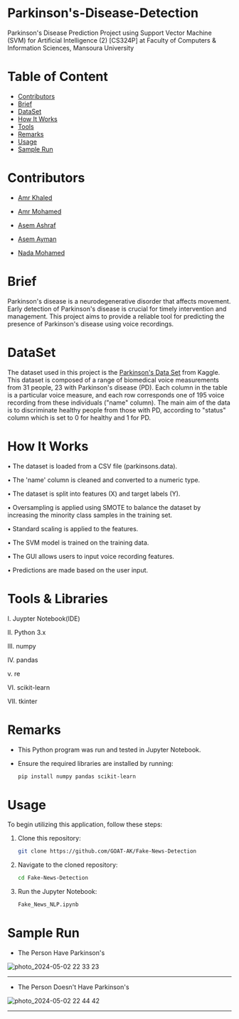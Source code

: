 # Parkinson's-Disease-Detection
Parkinson's Disease Prediction Project using Support Vector Machine (SVM) for Artificial Intelligence (2) [CS324P] at Faculty of Computers &amp; Information Sciences, Mansoura University

# Table of Content

* [Contributors](#Contributors)
* [Brief](#Brief)
* [DataSet](#DataSet)
* [How It Works](#HowItWorks)
* [Tools](#Tools)
* [Remarks](#Remarks)
* [Usage](#Usage)
* [Sample Run](#SampleRun)


# Contributors

* [Amr Khaled](https://github.com/GOAT-AK)

* [Amr Mohamed](https://github.com/AmrMohamed16)

* [Asem Ashraf](https://github.com/Asem-Git-Hub)

* [Asem Ayman]()

* [Nada Mohamed]()




# Brief

Parkinson's disease is a neurodegenerative disorder that affects movement. Early detection of Parkinson's disease is crucial for timely intervention and management. This project aims to provide a reliable tool for predicting the presence of Parkinson's disease using voice recordings.


# DataSet

The dataset used in this project is the [Parkinson's Data Set](https://www.kaggle.com/datasets/thecansin/parkinsons-data-set) from Kaggle. This dataset is composed of a range of biomedical voice measurements from 
31 people, 23 with Parkinson's disease (PD). Each column in the table is a 
particular voice measure, and each row corresponds one of 195 voice 
recording from these individuals ("name" column). The main aim of the data 
is to discriminate healthy people from those with PD, according to "status" 
column which is set to 0 for healthy and 1 for PD.


# How It Works

 • The dataset is loaded from a CSV file (parkinsons.data).
 
 • The 'name' column is cleaned and converted to a numeric type.
 
 • The dataset is split into features (X) and target labels (Y).

 • Oversampling is applied using SMOTE to balance the dataset by increasing the minority class samples in the training set.
 
 • Standard scaling is applied to the features.
 
 • The SVM model is trained on the training data.
 
 • The GUI allows users to input voice recording features.
 
 • Predictions are made based on the user input.

 

# Tools & Libraries

  I.	Juypter Notebook(IDE)
  
  II.	Python 3.x
  
  III. numpy
  
  IV. pandas 

  v. re
  
  VI.  scikit-learn
  
  VII.	 tkinter




# Remarks

* This Python program was run and tested in Jupyter Notebook.
  
* Ensure the required libraries are installed by running:
  
  ```bash
  pip install numpy pandas scikit-learn
# Usage

To begin utilizing this application, follow these steps:

1. Clone this repository:
   
   ```bash
   git clone https://github.com/GOAT-AK/Fake-News-Detection

2. Navigate to the cloned repository:

   ```bash
   cd Fake-News-Detection

3. Run the Jupyter Notebook:

   ```bash
   Fake_News_NLP.ipynb

# Sample Run


* The Person Have Parkinson's 

![photo_2024-05-02 22 33 23](https://github.com/AmrMohamed16/Parkinson-s_Disease_Prediction_Project/assets/103078107/c4a9eba1-d254-4d38-b6b2-a1a8dda7a165)


<hr>


* The Person Doesn't Have Parkinson's


![photo_2024-05-02 22 44 42](https://github.com/AmrMohamed16/Parkinson-s_Disease_Prediction_Project/assets/103078107/43aedcee-a875-45f8-a72e-b44942b9599c)

<hr>
  
  
